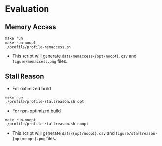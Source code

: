 # Evaluation

## Memory Access 
```
make run
make run-noopt
./profile/profile-memaccess.sh
```
- This script will generate `data/memaccess-{opt/noopt}.csv` and `figure/memaccess.png` files.

## Stall Reason
- For optimized build
```
make run
./profile/profile-stallreason.sh opt
```

- For non-optimized build
```
make run-noopt
./profile/profile-stallreason.sh noopt
```
- This script will generate `data/{opt/noopt}.csv` and `figure/stallreason-{opt/noopt}.png` files.